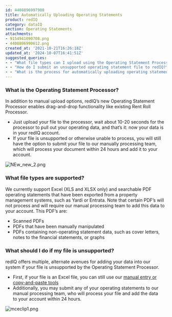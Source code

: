 ```yaml
---
id: 4408896997908
title: Automatically Uploading Operating Statements
product: redIQ
category: dataIQ
section: Operating Statements
attachments:
- 9154941090708.png
- 4408896990612.png
created_at: '2021-10-21T16:26:18Z'
updated_at: '2024-10-07T16:41:51Z'
suggested_queries:
- - "What file types can I upload using the Operating Statement Processor in redIQ?"
- - "How do I submit an unsupported operating statement file to redIQ?"
- - "What is the process for automatically uploading operating statements in redIQ?"
---
```

### **What is the Operating Statement Processor?**

In addition to manual upload options, redIQ’s new Operating Statement Processor enables drag-and-drop functionality like existing Rent Roll Processor.  

* Just upload your file to the processor, wait about 10-20 seconds for the processor to pull out your operating data, and that’s it: now your data is in your redIQ account.
* If your file is unsupported or otherwise unable to process, you will still have the option to submit your file to our manually processing team, which will process your document within 24 hours and add it to your account.

![NEw_new_2.png](https://rediq.zendesk.com/hc/article_attachments/9154941090708/NEw_new_2.png)

### **What file types are supported?**

We currently support Excel (XLS and XLSX only) and searchable PDF operating statements that have been exported from a property management systems, such as Yardi or Entrata. Note that certain PDF’s will not process and will require our manual processing team to add this data to your account. This PDF’s are: 

* Scanned PDFs
* PDFs that have been manually manipulated
* PDFs containing non-operating statement data, such as cover letters, notes to the financial statements, or graphs

### **What should I do if my file is unsupported?**

redIQ offers multiple, alternate avenues for adding your data into our system if your file is unsupported by the Operating Statement Processor.  

* First, if your file is an Excel file, you can still use our [manual entry or copy-and-paste tools](https://rediq.zendesk.com/hc/en-us/articles/360036412071-Manually-Uploading-Operating-Statements)
* Additionally, you may submit any of your operating statements to our manual processing team, who will process your file and add the data to your account within 24 hours.

![mceclip1.png](https://rediq.zendesk.com/hc/article_attachments/4408896990612/mceclip1.png)